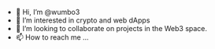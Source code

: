 - 👋 Hi, I’m @wumbo3
- 👀 I’m interested in crypto and web dApps
- 💞️ I’m looking to collaborate on projects in the Web3 space.
- 📫 How to reach me ...

<!---
wumbo3/wumbo3 is a ✨ special ✨ repository because its `README.md` (this file) appears on your GitHub profile.
You can click the Preview link to take a look at your changes.
--->
